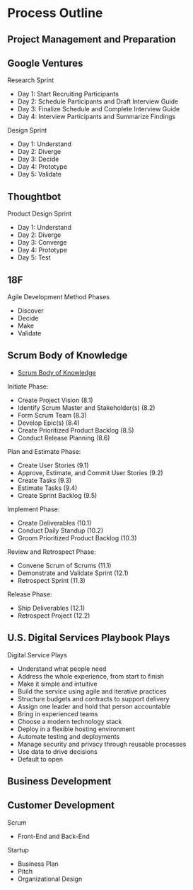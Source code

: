 # Process Outline

## Project Management and Preparation

## Google Ventures

Research Sprint
* Day 1: Start Recruiting Participants
* Day 2: Schedule Participants and Draft Interview Guide
* Day 3: Finalize Schedule and Complete Interview Guide
* Day 4: Interview Participants and Summarize Findings

Design Sprint
* Day 1: Understand
* Day 2: Diverge
* Day 3: Decide
* Day 4: Prototype
* Day 5: Validate

## Thoughtbot

Product Design Sprint
* Day 1: Understand
* Day 2: Diverge
* Day 3: Converge
* Day 4: Prototype
* Day 5: Test

## 18F 

Agile Development Method Phases
* Discover
* Decide
* Make
* Validate

## Scrum Body of Knowledge

* [Scrum Body of Knowledge](http://www.scrumstudy.com/SBOK/SCRUMstudy-SBOK-Guide-2013.pdf)

Initiate Phase: 
* Create Project Vision (8.1)
* Identify Scrum Master and Stakeholder(s) (8.2)
* Form Scrum Team (8.3)
* Develop Epic(s) (8.4)
* Create Prioritized Product Backlog (8.5)
* Conduct Release Planning (8.6)

Plan and Estimate Phase:
* Create User Stories (9.1)
* Approve, Estimate, and Commit User Stories (9.2)
* Create Tasks (9.3)
* Estimate Tasks (9.4)
* Create Sprint Backlog (9.5)

Implement Phase:
* Create Deliverables (10.1)
* Conduct Daily Standup (10.2)
* Groom Prioritized Product Backlog (10.3)

Review and Retrospect Phase:
* Convene Scrum of Scrums (11.1)
* Demonstrate and Validate Sprint (12.1)
* Retrospect Sprint (11.3)

Release Phase:
* Ship Deliverables (12.1)
* Retrospect Project (12.2)

## U.S. Digital Services Playbook Plays

Digital Service Plays
* Understand what people need
* Address the whole experience, from start to finish
* Make it simple and intuitive
* Build the service using agile and iterative practices
* Structure budgets and contracts to support delivery
* Assign one leader and hold that person accountable
* Bring in experienced teams
* Choose a modern technology stack
* Deploy in a flexible hosting environment
* Automate testing and deployments
* Manage security and privacy through reusable processes
* Use data to drive decisions
* Default to open

## Business Development

## Customer Development

Scrum 
* Front-End and Back-End

Startup
* Business Plan
* Pitch
* Organizational Design
